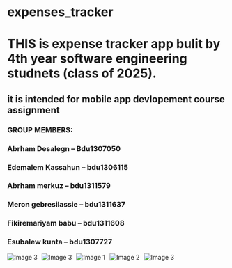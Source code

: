 # expenses_tracker

<h1>THIS  is  expense tracker app bulit by 4th year software engineering studnets (class of 2025).</h1>

<h2>it is intended for mobile app devlopement course assignment </h2>
 <h3>GROUP MEMBERS:</h3>
       <h3>Abrham Desalegn – Bdu1307050</h3>
       <h3> Edemalem Kassahun – bdu1306115</h3>
        <h3>Abrham merkuz – bdu1311579</h3>
       <h3> Meron gebresilassie – bdu1311637</h3>
        <h3>Fikiremariyam babu – bdu1311608</h3>
        <h3>Esubalew kunta – bdu1307727</h3>
 <div class="image-row" style="display: flex;">
   <img src="https://github.com/akalewoled/expenses_tracker/blob/main/homwpage.png" alt="Image 3" style="float: left;
  margin-right: 10px;">
  <img src="https://github.com/akalewoled/expenses_tracker/blob/main/homwpage.png" alt="Image 3" style="float: left;
  margin-right: 10px;">
  <img src="https://github.com/akalewoled/expenses_tracker/blob/main/addexpense.png" alt="Image 1" style="float: left;
  margin-right: 10px;">
  <img src="https://github.com/akalewoled/expenses_tracker/blob/main/addexpense2.png" alt="Image 2" style="float: left;
  margin-right: 10px;">
  <img src="https://github.com/akalewoled/expenses_tracker/blob/main/createcatagory.png" alt="Image 3" style="float: left;
  margin-right: 10px;">
</div>


